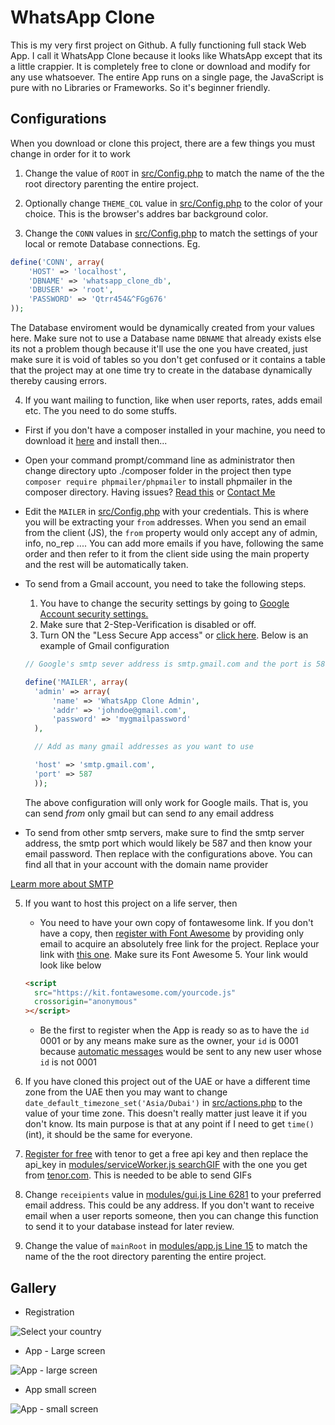 # WhatsApp Clone

This is my very first project on Github. A fully functioning full stack Web App.
I call it WhatsApp Clone because it looks like WhatsApp except that its a little crappier.
It is completely free to clone or download and modify for any use whatsoever.
The entire App runs on a single page, the JavaScript is pure with no Libraries or Frameworks. So it's beginner friendly.

## Configurations

When you download or clone this project, there are a few things you must change in order for it to work

1. Change the value of `ROOT` in [src/Config.php](https://github.com/julius-ek-hub/whatsapp-clone/blob/b6a90a955782b8ea92fb90b4ae74ccc7f145b587/src/Config.php#L2 "root") to match the name of the the root directory parenting the entire project.

2. Optionally change `THEME_COL` value in [src/Config.php](https://github.com/julius-ek-hub/whatsapp-clone/blob/b6a90a955782b8ea92fb90b4ae74ccc7f145b587/src/Config.php#L4 "THEME_COL") to the color of your choice. This is the browser's addres bar background color.

3. Change the `CONN` values in [src/Config.php](https://github.com/julius-ek-hub/whatsapp-clone/blob/b6a90a955782b8ea92fb90b4ae74ccc7f145b587/src/Config.php#L9 "Config.php") to match the settings of your local or remote Database connections. Eg.

```php
define('CONN', array(
    'HOST' => 'localhost',
    'DBNAME' => 'whatsapp_clone_db',
    'DBUSER' => 'root',
    'PASSWORD' => 'Qtrr454&^FGg676'
));
```

The Database enviroment would be dynamically created from your values here. Make sure not to use a Database name `DBNAME` that already exists else its not a problem though because it'll use the one you have created, just make sure it is void of tables so you don't get confused or it contains a table that the project may at one time try to create in the database dynamically thereby causing errors.

4. If you want mailing to function, like when user reports, rates, adds email etc. The you need to do some stuffs.

- First if you don't have a composer installed in your machine, you need to download it [here](https://getcomposer.org/Composer-Setup.exe "Get composer") and install then...
- Open your command prompt/command line as administrator then change directory upto ./composer folder in the project then type `composer require phpmailer/phpmailer` to install phpmailer in the composer directory. Having issues? [Read this](https://github.com/PHPMailer/PHPMailer "phpmailer") or [Contact Me](https://github.com/PHPMailer/PHPMailer)
- Edit the `MAILER` in [src/Config.php](https://github.com/julius-ek-hub/whatsapp-clone/blob/3687fbc7055834e6d6e0fe078915a50d244dd0e2/src/Config.php#L23 "MAILER") with your credentials. This is where you will be extracting your `from` addresses. When you send an email from the client (JS), the `from` property would only accept any of admin, info, no_rep .... You can add more emails if you have, following the same order and then refer to it from the client side using the main property and the rest will be automatically taken.
- To send from a Gmail account, you need to take the following steps.

  1. You have to change the security settings by going to [Google Account security settings.](https://myaccount.google.com/intro/security "Google Account security settings")
  2. Make sure that 2-Step-Verification is disabled or off.
  3. Turn ON the "Less Secure App access" or [click here](https://myaccount.google.com/intro/security "Turn ON Less Secure App"). Below is an example of Gmail configuration

  ```php
  // Google's smtp sever address is smtp.gmail.com and the port is 587. This port may likely be the same for all smtp severs

  define('MAILER', array(
    'admin' => array(
        'name' => 'WhatsApp Clone Admin',
        'addr' => 'johndoe@gmail.com',
        'password' => 'mygmailpassword'
    ),

    // Add as many gmail addresses as you want to use

    'host' => 'smtp.gmail.com',
    'port' => 587
    ));
  ```

  The above configuration will only work for Google mails. That is, you can send _from_ only gmail but can send _to_ any email address

- To send from other smtp servers, make sure to find the smtp server address, the smtp port which would likely be 587 and then know your email password. Then replace with the configurations above. You can find all that in your account with the domain name provider

[Learm more about SMTP](https://www.pepipost.com/blog/what-is-smtp)

5. If you want to host this project on a life server, then

   - You need to have your own copy of fontawesome link. If you don't have a copy, then [register with Font Awesome](https://fontawesome.com/start "font awesome") by providing only email to acquire an absolutely free link for the project. Replace your link with [this one](https://github.com/julius-ek-hub/whatsapp-clone/blob/b6a90a955782b8ea92fb90b4ae74ccc7f145b587/src/Config.php#L92 "font awesome"). Make sure its Font Awesome 5. Your link would look like below

   ```html
   <script
     src="https://kit.fontawesome.com/yourcode.js"
     crossorigin="anonymous"
   ></script>
   ```

   - Be the first to register when the App is ready so as to have the `id` 0001 or by any means make sure as the owner, your `id` is 0001 because [automatic messages](https://github.com/julius-ek-hub/whatsapp-clone/blob/3687fbc7055834e6d6e0fe078915a50d244dd0e2/modules/gui.js#L1600 "autoWelcomeMessage") would be sent to any new user whose `id` is not 0001

6. If you have cloned this project out of the UAE or have a different time zone from the UAE then you may want to change `date_default_timezone_set('Asia/Dubai')` in [src/actions.php](https://github.com/julius-ek-hub/whatsapp-clone/blob/3687fbc7055834e6d6e0fe078915a50d244dd0e2/src/actions.php#L2 "Time zone") to the value of your time zone. This doesn't really matter just leave it if you don't know. Its main purpose is that at any point if I need to get `time()` (int), it should be the same for everyone.
7. [Register for free](https://www.tenor.com "Tenor GIF") with tenor to get a free api key and then replace the api_key in [modules/serviceWorker.js searchGIF](https://github.com/julius-ek-hub/whatsapp-clone/blob/7c9cf9776057cce2d2b3369c3f14a64e07d918b5/modules/seviceWorker.js#L833 "searchGIF") with the one you get from [tenor.com](https://www.tenor.com "Tenor GIF"). This is needed to be able to send GIFs
8. Change `receipients` value in [modules/gui.js Line 6281](https://github.com/julius-ek-hub/whatsapp-clone/blob/3687fbc7055834e6d6e0fe078915a50d244dd0e2/modules/gui.js#L6281 "searchGIF") to your preferred email address. This could be any address. If you don't want to receive email when a user reports someone, then you can change this function to send it to your database instead for later review.
9. Change the value of `mainRoot` in [modules/app.js Line 15](https://github.com/julius-ek-hub/whatsapp-clone/blob/7c9cf9776057cce2d2b3369c3f14a64e07d918b5/app.js#L15 "mainRoot") to match the name of the the root directory parenting the entire project.

## Gallery

- Registration

![Select your country](https://www.247-dev.com/projects/whatsapp-clone/images/233eee.png "Countries")

- App - Large screen

![App - large screen](https://www.247-dev.com/projects/whatsapp-clone/images/75656.png)

- App small screen

![App - small screen](https://www.247-dev.com/projects/whatsapp-clone/images/fdvdfvdf.png)
